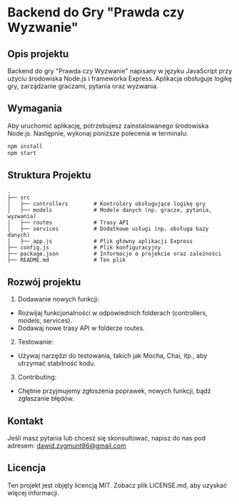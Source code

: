 # Backend do Gry "Prawda czy Wyzwanie"

## Opis projektu
Backend do gry "Prawda czy Wyzwanie" napisany w języku JavaScript przy użyciu środowiska Node.js i frameworka Express. Aplikacja obsługuje logikę gry, zarządzanie graczami, pytania oraz wyzwania.

## Wymagania
Aby uruchomić aplikację, potrzebujesz zainstalowanego środowiska Node.js. Następnie, wykonaj poniższe polecenia w terminalu:

```bash
npm install
npm start
```

## Struktura Projektu
```
.
├── src
│   ├── controllers        # Kontrolery obsługujące logikę gry
│   ├── models             # Modele danych (np. gracze, pytania, wyzwania)
│   ├── routes             # Trasy API
│   ├── services           # Dodatkowe usługi (np. obsługa bazy danych)
│   ├── app.js             # Plik główny aplikacji Express
├── config.js              # Plik konfiguracyjny
├── package.json           # Informacje o projekcie oraz zależności
├── README.md              # Ten plik
```

## Rozwój projektu

1. Dodawanie nowych funkcji:

- Rozwijaj funkcjonalności w odpowiednich folderach (controllers, models, services).
- Dodawaj nowe trasy API w folderze routes.
2. Testowanie:
- Używaj narzędzi do testowania, takich jak Mocha, Chai, itp., aby utrzymać stabilność kodu.
3. Contributing:
- Chętnie przyjmujemy zgłoszenia poprawek, nowych funkcji, bądź zgłaszanie błędów.

## Kontakt

Jeśli masz pytania lub chcesz się skonsultować, napisz do nas pod adresem: dawid.zygmunt86@gmail.com

## Licencja
Ten projekt jest objęty licencją MIT. Zobacz plik LICENSE.md, aby uzyskać więcej informacji.
